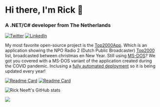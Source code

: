 # Hi there, I'm Rick 👋
### A .NET/C# developer from The Netherlands
[![Twitter](https://img.shields.io/badge/X-@rneeft-black?logo=X&logoColor=Black&labelColor=Black)](https://x.com/rneeft)
[![LinkedIn](https://img.shields.io/badge/LinkedIn-rneeft-white?logo=linkedin&logoColor=white&labelColor=0A66C2)](https://www.linkedin.com/in/rneeft/)

My most favorite open-source project is the [Top2000App](https://github.com/rneeft/Top2000). Which is an application showing the NPO Radio 2 (Dutch Public Broadcaster) [Top2000](https://www.top2000.nl/) list, broadcasted between christmas en New Year. Still using [MS-DOS](https://en.wikipedia.org/wiki/MS-DOS)? We got you covered with a MS-DOS variant of the application created during the COVID pandemic. Inclusing a [fully automated deployment](https://github.com/Top2000app/dos/blob/main/.github/workflows/main.yml) so it is being updated every year! 

[![Readme Card](https://github-readme-stats.vercel.app/api/pin/?username=rneeft&repo=top2000)](https://github.com/rneeft/Top2000)
[![Readme Card](https://github-readme-stats.vercel.app/api/pin/?username=Top2000App&repo=dos)](https://github.com/Top2000app/dos)

![Rick Neeft's GitHub stats](https://github-readme-stats.vercel.app/api?username=rneeft&show_icons=true)

<picture>
  <source
    srcset="https://github-readme-stats.vercel.app/api/top-langs?username=rneeft&show_icons=true&layout=compact&theme=dark&size_weight=0.5&count_weight=0.5"
    media="(prefers-color-scheme: dark)" />
  <source
    srcset="https://github-readme-stats.vercel.app/api/top-langs?username=rneeft&show_icons=true&layout=compact&size_weight=0.5&count_weight=0.5"
    media="(prefers-color-scheme: light), (prefers-color-scheme: no-preference)" />
  <img align="center" src="https://github-readme-stats.vercel.app/api/top-langs?username=rneeft&show_icons=true&layout=compact&size_weight=0.5&count_weight=0.5" />
</picture>
